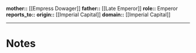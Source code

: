 **mother::** [[Empress Dowager]]
**father::** [[Late Emperor]]
**role::** Emperor
**reports_to::** 
**origin::** [[Imperial Capital]]
**domain::** [[Imperial Capital]]

---
# Notes
